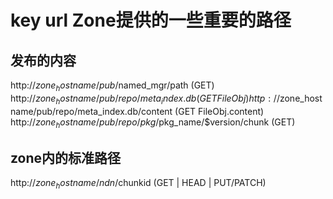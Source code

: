# key url Zone提供的一些重要的路径


## 发布的内容
http://$zone_hostname/pub/$named_mgr/path (GET)
http://$zone_hostname/pub/repo/meta_index.db (GET FileObj)
http://$zone_hostname/pub/repo/meta_index.db/content (GET FileObj.content)
http://$zone_hostname/pub/repo/pkg/$pkg_name/$version/chunk (GET)

## zone内的标准路径
http://$zone_hostname/ndn/$chunkid (GET | HEAD | PUT/PATCH)

